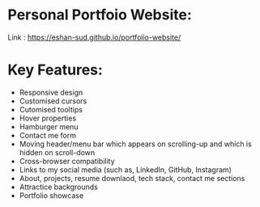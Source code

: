# Personal Portfoio Website:

Link : <a href="https://eshan-sud.github.io/portfolio-website/" target="_blank"> https://eshan-sud.github.io/portfolio-website/ </a>


# Key Features:
- Responsive design
- Customised cursors
- Cutomised tooltips
- Hover properties
- Hamburger menu
- Contact me form
- Moving header/menu bar which appears on scrolling-up and which is hidden on scroll-down
- Cross-browser compatibility
- Links to my social media (such as, LinkedIn, GitHub, Instagram)
- About, projects, resume downlaod, tech stack, contact me sections
- Attractice backgrounds
- Portfolio showcase
